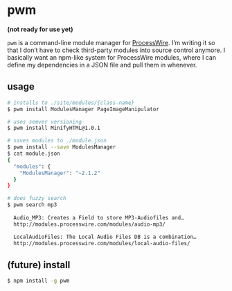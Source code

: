 
# pwm

**(not ready for use yet)**

`pwm` is a command-line module manager for [ProcessWire](https://github.com/ryancramerdesign/ProcessWire). I’m writing it so that I don’t have to check third-party modules into source control anymore. I basically want an npm-like system for ProcessWire modules, where I can define my dependencies in a JSON file and pull them in whenever.


## usage
```sh
# installs to ./site/modules/{class-name}
$ pwm install ModulesManager PageImageManipulator

# uses semver versioning
$ pwm install MinifyHTML@1.0.1

# saves modules to ./module.json
$ pwm install --save ModulesManager
$ cat module.json
{
  "modules": {
    "ModulesManager": "~2.1.2"
  }
}

# does fuzzy search
$ pwm search mp3
  
  Audio_MP3: Creates a Field to store MP3-Audiofiles and…
  http://modules.processwire.com/modules/audio-mp3/

  LocalAudioFiles: The Local Audio Files DB is a combination…
  http://modules.processwire.com/modules/local-audio-files/
```

## (future) install
```sh
$ npm install -g pwm
```
